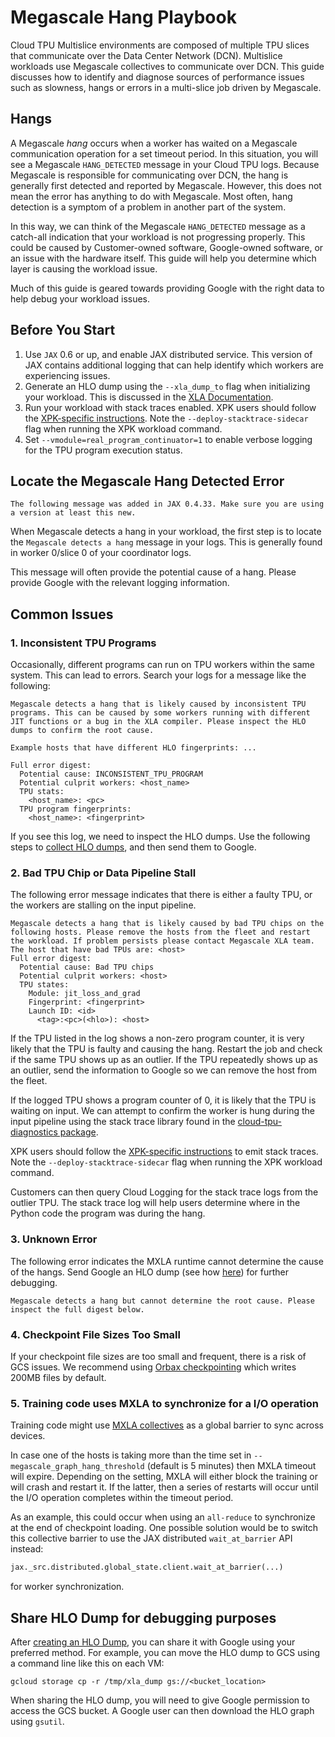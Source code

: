 # Megascale Hang Playbook

Cloud TPU Multislice environments are composed of multiple TPU slices that communicate over the Data Center Network (DCN). Multislice workloads use Megascale collectives to communicate over DCN. This guide discusses how to identify and diagnose sources of performance issues such as slowness, hangs or errors in a multi-slice job driven by Megascale.

## Hangs

A Megascale *hang* occurs when a worker has waited on a Megascale communication operation for a set timeout period. In this situation, you will see a Megascale `HANG_DETECTED` message in your Cloud TPU logs. Because Megascale is responsible for communicating over DCN, the hang is generally first detected and reported by Megascale. However, this does not mean the error has anything to do with Megascale. Most often, hang detection is a symptom of a problem in another part of the system.

In this way, we can think of the Megascale `HANG_DETECTED` message as a catch-all indication that your workload is not progressing properly. This could be caused by Customer-owned software, Google-owned software, or an issue with the hardware itself. This guide will help you determine which layer is causing the workload issue.

Much of this guide is geared towards providing Google with the right data to help debug your workload issues.

## Before You Start

1. Use `JAX` 0.6 or up, and enable JAX distributed service. This version of JAX contains additional logging that can help identify which workers are experiencing issues.
2. Generate an HLO dump using the `--xla_dump_to` flag when initializing your workload. This is discussed in the [XLA Documentation](https://openxla.org/xla/hlo_dumps).
3. Run your workload with stack traces enabled. XPK users should follow the [XPK-specific instructions](https://github.com/AI-Hypercomputer/xpk?tab=readme-ov-file#collect-stack-traces). Note the `--deploy-stacktrace-sidecar` flag when running the XPK workload command.
4. Set `--vmodule=real_program_continuator=1` to enable verbose logging for the TPU program execution status.

## Locate the Megascale Hang Detected Error

```{note}
The following message was added in JAX 0.4.33. Make sure you are using a version at least this new.
```

When Megascale detects a hang in your workload, the first step is to locate the `Megascale detects a hang` message in your logs. This is generally found in worker 0/slice 0 of your coordinator logs.

This message will often provide the potential cause of a hang. Please provide Google with the relevant logging information.

## Common Issues

### 1. Inconsistent TPU Programs

Occasionally, different programs can run on TPU workers within the same system. This can lead to errors. Search your logs for a message like the following:

```
Megascale detects a hang that is likely caused by inconsistent TPU programs. This can be caused by some workers running with different JIT functions or a bug in the XLA compiler. Please inspect the HLO dumps to confirm the root cause.

Example hosts that have different HLO fingerprints: ...

Full error digest:
  Potential cause: INCONSISTENT_TPU_PROGRAM
  Potential culprit workers: <host_name>
  TPU stats:
    <host_name>: <pc>
  TPU program fingerprints:
    <host_name>: <fingerprint>
```

If you see this log, we need to inspect the HLO dumps. Use the following steps to [collect HLO dumps](https://openxla.org/xla/hlo_dumps), and then send them to Google.

### 2. Bad TPU Chip or Data Pipeline Stall

The following error message indicates that there is either a faulty TPU, or the workers are stalling on the input pipeline.

```
Megascale detects a hang that is likely caused by bad TPU chips on the following hosts. Please remove the hosts from the fleet and restart the workload. If problem persists please contact Megascale XLA team.
The host that have bad TPUs are: <host>
Full error digest:
  Potential cause: Bad TPU chips
  Potential culprit workers: <host>
  TPU states:
    Module: jit_loss_and_grad
    Fingerprint: <fingerprint>
    Launch ID: <id>
      <tag>:<pc>(<hlo>): <host>
```

If the TPU listed in the log shows a non-zero program counter, it is very likely that the TPU is faulty and causing the hang. Restart the job and check if the same TPU shows up as an outlier. If the TPU repeatedly shows up as an outlier, send the information to Google so we can remove the host from the fleet.

If the logged TPU shows a program counter of 0, it is likely that the TPU is waiting on input. We can attempt to confirm the worker is hung during the input pipeline using the stack trace library found in the [cloud-tpu-diagnostics package](https://pypi.org/project/cloud-tpu-diagnostics/).

XPK users should follow the [XPK-specific instructions](https://github.com/AI-Hypercomputer/xpk?tab=readme-ov-file#collect-stack-traces) to emit stack traces. Note the `--deploy-stacktrace-sidecar` flag when running the XPK workload command.

Customers can then query Cloud Logging for the stack trace logs from the outlier TPU. The stack trace log will help users determine where in the Python code the program was during the hang.

### 3. Unknown Error

The following error indicates the MXLA runtime cannot determine the cause of the hangs. Send Google an HLO dump (see how [here](https://openxla.org/xla/hlo_dumps)) for further debugging.

```
Megascale detects a hang but cannot determine the root cause. Please inspect the full digest below.
```

### 4. Checkpoint File Sizes Too Small

If your checkpoint file sizes are too small and frequent, there is a risk of GCS issues. We recommend using [Orbax checkpointing](https://orbax.readthedocs.io/en/latest/index.html) which writes 200MB files by default.

### 5. Training code uses MXLA to synchronize for a I/O operation

Training code might use [MXLA collectives](https://openxla.org/xla) as a global barrier to sync across devices.

In case one of the hosts is taking more than the time set in `--megascale_graph_hang_threshold` (default is 5 minutes) then MXLA timeout will expire. Depending on the setting, MXLA will either block the training or will crash and restart it. If the latter, then a series of restarts will occur until the I/O operation completes within the timeout period.

As an example, this could occur when using an `all-reduce` to synchronize at the end of checkpoint loading. One possible solution would be to switch this collective barrier to use the JAX distributed `wait_at_barrier` API instead:

```python
jax._src.distributed.global_state.client.wait_at_barrier(...)
```

for worker synchronization.

## Share HLO Dump for debugging purposes

After [creating an HLO Dump](https://openxla.org/xla/hlo_dumps), you can share it with Google using your preferred method. For example, you can move the HLO dump to GCS using a command line like this on each VM:

```
gcloud storage cp -r /tmp/xla_dump gs://<bucket_location>
```

When sharing the HLO dump, you will need to give Google permission to access the GCS bucket. A Google user can then download the HLO graph using `gsutil`.
